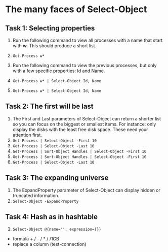 # The many faces of Select-Object

## Task 1: Selecting properties
1. Run the following command to view all processes with a name that start with **w**. This should produce a short list.
1. ```Get-Process w*```
1. Run the following command to view the previous processes, but only with a few specific properties: Id and Name.
1. ```Get-Process w* | Select-Object Id, Name```

1. ```Get-Process w* | Select-Object Id, Name```



## Task 2: The first will be last
1. The First and Last parameters of Select-Object can return a shorter list so you can focus on the biggest or smallest items. For instance: only display the disks with the least free disk space. These need your attention first.
1. ```Get-Process | Select-Object -First 10```
1. ```Get-Process | Select-Object -Last 10```
1. ```Get-Process | Sort-Object Handles | Select-Object -First 10```
1. ```Get-Process | Sort-Object Handles | Select-Object -First 10```
1. ```Get-Process | Select-Object -Last 10```


## Task 3: The expanding universe
1. The ExpandProperty parameter of Select-Object can display hidden or truncated information.
1. ```Select-Object -ExpandProperty```


## Task 4: Hash as in hashtable
1. ```Select-Object @{name=''; expression={}}```
- formula + / - / * /  /1GB
- replace a column (test-connection)



